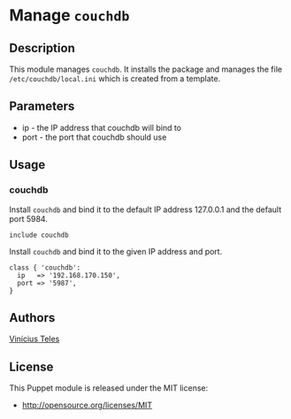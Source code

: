 # Manage `couchdb`

## Description
This module manages `couchdb`. It installs the package and manages the file `/etc/couchdb/local.ini` which is created from a template.

## Parameters

- ip - the IP address that couchdb will bind to
- port - the port that couchdb should use

## Usage

### couchdb
Install `couchdb` and bind it to the default IP address 127.0.0.1 and the default port 5984.

    include couchdb

Install `couchdb` and bind it to the given IP address and port.

    class { 'couchdb':
      ip   => '192.168.170.150',
      port => '5987',
    }

## Authors

[Vinícius Teles](https://github.com/viniciusteles)

## License

This Puppet module is released under the MIT license:

* http://opensource.org/licenses/MIT
